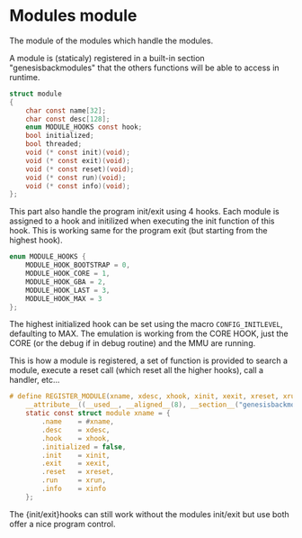 # Modules module

The module of the modules which handle the modules.

A module is (staticaly) registered in a built-in section "genesisbackmodules" that the others functions will be able to access in runtime.

```c
struct module
{
    char const name[32];
    char const desc[128];
    enum MODULE_HOOKS const hook;
    bool initialized;
    bool threaded;
    void (* const init)(void);
    void (* const exit)(void);
    void (* const reset)(void);
    void (* const run)(void);
    void (* const info)(void);
};
```

This part also handle the program init/exit using 4 hooks. Each module is assigned to a hook and initilized when executing the init function of this hook.
This is working same for the program exit (but starting from the highest hook).

```c
enum MODULE_HOOKS {
    MODULE_HOOK_BOOTSTRAP = 0,
    MODULE_HOOK_CORE = 1,
    MODULE_HOOK_GBA = 2,
    MODULE_HOOK_LAST = 3,
    MODULE_HOOK_MAX = 3
};
```

The highest initialized hook can be set using the macro `CONFIG_INITLEVEL`, defaulting to MAX. The emulation is working from the CORE HOOK, just the CORE (or the debug if in debug routine) and the MMU are running.

This is how a module is registered, a set of function is provided to search a module, execute a reset call (which reset all the higher hooks), call a handler, etc...

```c
# define REGISTER_MODULE(xname, xdesc, xhook, xinit, xexit, xreset, xrun, xinfo)  \
    __attribute__((__used__, __aligned__(8), __section__("genesisbackmodules")))  \
    static const struct module xname = {                                          \
        .name    = #xname,                                                        \
        .desc    = xdesc,                                                         \
        .hook    = xhook,                                                         \
        .initialized = false,                                                     \
        .init    = xinit,                                                         \
        .exit    = xexit,                                                         \
        .reset   = xreset,                                                        \
        .run     = xrun,                                                          \
        .info    = xinfo                                                          \
    };
```

The {init/exit}hooks can still work without the modules init/exit but use both offer a nice program control.